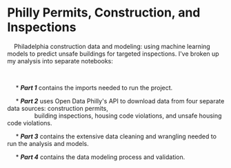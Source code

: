 # Philly Permits, Construction, and Inspections

&nbsp;&nbsp;&nbsp;&nbsp;Philadelphia construction data and modeling: using machine learning models to predict unsafe buildings for targeted inspections.  I've broken up my analysis into separate notebooks:

&nbsp;

</p>

&nbsp;&nbsp;&nbsp;&nbsp; * **_Part 1_** contains the imports needed to run the project.

&nbsp;&nbsp;&nbsp;&nbsp; * **_Part 2_** uses Open Data Philly's API to download data from four separate data sources: construction permits,  
&nbsp;&nbsp;&nbsp;&nbsp;&nbsp;&nbsp;&nbsp;&nbsp;&nbsp;&nbsp;&nbsp;&nbsp;&nbsp;&nbsp;&nbsp; building inspections, housing code violations, and unsafe housing code violations. 

&nbsp;&nbsp;&nbsp;&nbsp; * **_Part 3_** contains the extensive data cleaning and wrangling needed to run the analysis and models.

&nbsp;&nbsp;&nbsp;&nbsp; * **_Part 4_** contains the data modeling process and validation.
